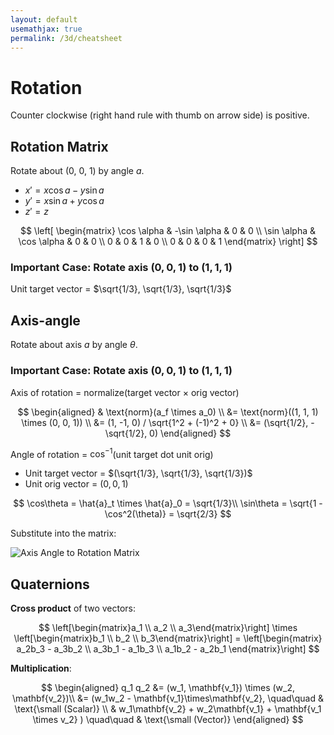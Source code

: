 ```yaml
---
layout: default
usemathjax: true
permalink: /3d/cheatsheet
---
```


# Rotation

Counter clockwise (right hand rule with thumb on arrow side) is positive.

## Rotation Matrix

Rotate about (0, 0, 1) by angle $a$.

- $x' = x\cos a - y \sin a$
- $y' = x\sin a + y \cos a$
- $z' = z$

$$
\left[
\begin{matrix}
\cos \alpha & -\sin \alpha & 0 & 0 \\
\sin \alpha & \cos \alpha & 0 & 0 \\
0 & 0 & 1 & 0 \\
0 & 0 & 0 & 1
\end{matrix}
\right]
$$

### Important Case: Rotate axis $(0, 0, 1)$ to $(1, 1, 1)$

Unit target vector = $\sqrt{1/3}, \sqrt{1/3}, \sqrt{1/3}$

## Axis-angle

Rotate about axis $a$ by angle $\theta$.

### Important Case: Rotate axis $(0, 0, 1)$ to $(1, 1, 1)$

Axis of rotation = normalize(target vector $\times$ orig vector)

$$
\begin{aligned}
& \text{norm}(a_f \times a_0) \\
&= \text{norm}((1, 1, 1) \times (0, 0, 1)) \\
&= (1, -1, 0) / \sqrt{1^2 + (-1)^2 + 0} \\
&= (\sqrt{1/2}, -\sqrt{1/2}, 0)
\end{aligned}
$$

Angle of rotation = $\cos^{-1}$(unit target dot unit orig)

- Unit target vector = $(\sqrt{1/3}, \sqrt{1/3}, \sqrt{1/3})$
- Unit orig vector = $(0, 0, 1)$

$$
\cos\theta = \hat{a}_t \times \hat{a}_0 = \sqrt{1/3}\\
\sin\theta = \sqrt{1 - \cos^2(\theta)} = \sqrt{2/3}
$$

Substitute into the matrix:

![Axis Angle to Rotation Matrix](/notes-blog/assets/img/3d/axisanglematrix.png)

## Quaternions

**Cross product** of two vectors:

$$
\left[\begin{matrix}a_1 \\ a_2 \\ a_3\end{matrix}\right]
\times
\left[\begin{matrix}b_1 \\ b_2 \\ b_3\end{matrix}\right]
= \left[\begin{matrix}
a_2b_3 - a_3b_2 \\ 
a_3b_1 - a_1b_3 \\ 
a_1b_2 - a_2b_1
\end{matrix}\right]
$$

**Multiplication**: 

$$
\begin{aligned}
q_1 q_2 &= (w_1, \mathbf{v_1}) \times (w_2, \mathbf{v_2})\\
&= (w_1w_2 - \mathbf{v_1}\times\mathbf{v_2}, \quad\quad & \text{\small (Scalar)} \\
& w_1\mathbf{v_2} + w_2\mathbf{v_1} + \mathbf{v_1 \times v_2} ) \quad\quad & \text{\small (Vector)}
\end{aligned}
$$